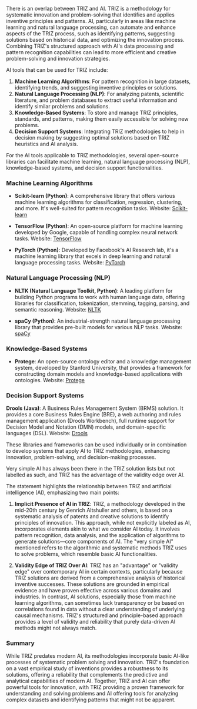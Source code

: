 There is an overlap between TRIZ  and AI. TRIZ is a methodology for systematic innovation and problem-solving that identifies and applies inventive principles and patterns. AI, particularly in areas like machine learning and natural language processing, can automate and enhance aspects of the TRIZ process, such as identifying patterns, suggesting solutions based on historical data, and optimizing the innovation process. Combining TRIZ's structured approach with AI's data processing and pattern recognition capabilities can lead to more efficient and creative problem-solving and innovation strategies.

AI tools that can be used for TRIZ include:

1. **Machine Learning Algorithms**: For pattern recognition in large datasets, identifying trends, and suggesting inventive principles or solutions.
2. **Natural Language Processing (NLP)**: For analyzing patents, scientific literature, and problem databases to extract useful information and identify similar problems and solutions.
3. **Knowledge-Based Systems**: To store and manage TRIZ principles, standards, and patterns, making them easily accessible for solving new problems.
4. **Decision Support Systems**: Integrating TRIZ methodologies to help in decision making by suggesting optimal solutions based on TRIZ heuristics and AI analysis.

For the AI tools applicable to TRIZ methodologies, several open-source libraries can facilitate machine learning, natural language processing (NLP), knowledge-based systems, and decision support functionalities. 

### Machine Learning Algorithms

- **Scikit-learn (Python)**: A comprehensive library that offers various machine learning algorithms for classification, regression, clustering, and more. It's well-suited for pattern recognition tasks.
  Website: [Scikit-learn](https://scikit-learn.org/)

- **TensorFlow (Python)**: An open-source platform for machine learning developed by Google, capable of handling complex neural network tasks.
  Website: [TensorFlow](https://www.tensorflow.org/)

- **PyTorch (Python)**: Developed by Facebook's AI Research lab, it's a machine learning library that excels in deep learning and natural language processing tasks.
  Website: [PyTorch](https://pytorch.org/)

### Natural Language Processing (NLP)

- **NLTK (Natural Language Toolkit, Python)**: A leading platform for building Python programs to work with human language data, offering libraries for classification, tokenization, stemming, tagging, parsing, and semantic reasoning.
  Website: [NLTK](https://www.nltk.org/)

- **spaCy (Python)**: An industrial-strength natural language processing library that provides pre-built models for various NLP tasks.
  Website: [spaCy](https://spacy.io/)

### Knowledge-Based Systems

- **Protege**: An open-source ontology editor and a knowledge management system, developed by Stanford University, that provides a framework for constructing domain models and knowledge-based applications with ontologies.
  Website: [Protege](https://protege.stanford.edu/)

### Decision Support Systems

**Drools (Java)**: A Business Rules Management System (BRMS) solution. It provides a core Business Rules Engine (BRE), a web authoring and rules management application (Drools Workbench), full runtime support for Decision Model and Notation (DMN) models, and domain-specific languages (DSL).
  Website: [Drools](https://www.drools.org/)

These libraries and frameworks can be used individually or in combination to develop systems that apply AI to TRIZ methodologies, enhancing innovation, problem-solving, and decision-making processes.

Very simple AI has always been there in the TRIZ solution lists but not labelled as such, and TRIZ has the advantage of the validity edge over AI.

The statement highlights the relationship between TRIZ  and artificial intelligence (AI), emphasizing two main points:

1. **Implicit Presence of AI in TRIZ**: TRIZ, a methodology developed in the mid-20th century by Genrich Altshuller and others, is based on a systematic analysis of patents and creative solutions to identify principles of innovation. This approach, while not explicitly labeled as AI, incorporates elements akin to what we consider AI today. It involves pattern recognition, data analysis, and the application of algorithms to generate solutions—core components of AI. The "very simple AI" mentioned refers to the algorithmic and systematic methods TRIZ uses to solve problems, which resemble basic AI functionalities.

2. **Validity Edge of TRIZ Over AI**: TRIZ has an "advantage" or "validity edge" over contemporary AI in certain contexts, particularly because TRIZ solutions are derived from a comprehensive analysis of historical inventive successes. These solutions are grounded in empirical evidence and have proven effective across various domains and industries. In contrast, AI solutions, especially those from machine learning algorithms, can sometimes lack transparency or be based on correlations found in data without a clear understanding of underlying causal mechanisms. TRIZ's structured and principle-based approach provides a level of validity and reliability that purely data-driven AI methods might not always match.

### Summary

While TRIZ predates modern AI, its methodologies incorporate basic AI-like processes of systematic problem solving and innovation. TRIZ's foundation on a vast empirical study of inventions provides a robustness to its solutions, offering a reliability that complements the predictive and analytical capabilities of modern AI. Together, TRIZ and AI can offer powerful tools for innovation, with TRIZ providing a proven framework for understanding and solving problems and AI offering tools for analyzing complex datasets and identifying patterns that might not be apparent.

